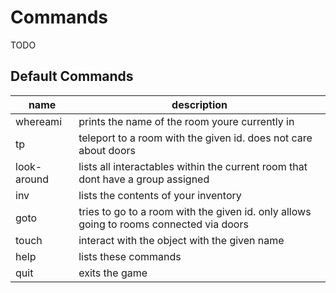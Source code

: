 # Commands
TODO

## Default Commands

name        | description 
------------|-----------------------
whereami    | prints the name of the room youre currently in
tp          | teleport to a room with the given id. does not care about doors
look-around | lists all interactables within the current room that dont have a group assigned
inv         | lists the contents of your inventory
goto        | tries to go to a room with the given id. only allows going to rooms connected via doors
touch       | interact with the object with the given name
help        | lists these commands
quit        | exits the game
